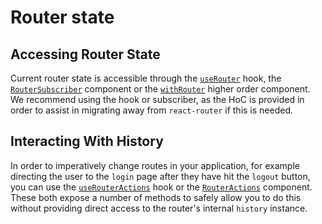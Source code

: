 # Router state

## Accessing Router State

Current router state is accessible through the [`useRouter`](/api/hooks#userouter) hook, the [`RouterSubscriber`](/api/components#routersubscriber-component) component or the [`withRouter`](/api/components#withrouter) higher order component. We recommend using the hook or subscriber, as the HoC is provided in order to assist in migrating away from `react-router` if this is needed.

## Interacting With History

In order to imperatively change routes in your application, for example directing the user to the `login` page after they have hit the `logout` button, you can use the [`useRouterActions`](/api/hooks#userouteractions) hook or the [`RouterActions`](/api/components#routeractions) component. These both expose a number of methods to safely allow you to do this without providing direct access to the router's internal `history` instance.
